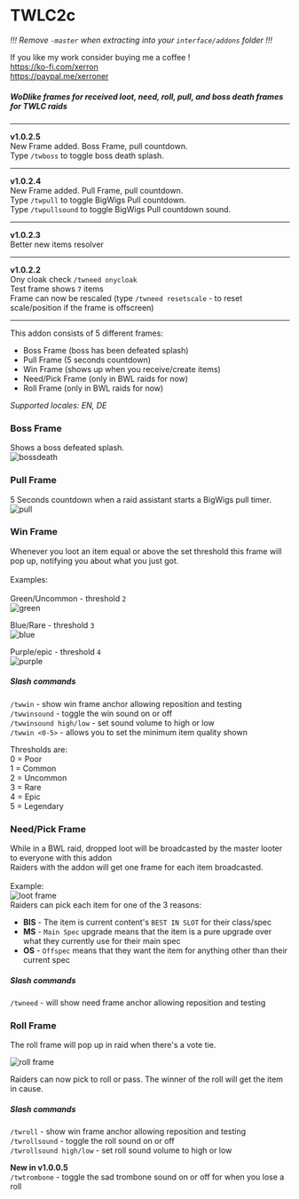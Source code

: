 # TWLC2c
_!!! Remove `-master` when extracting into your `interface/addons` folder !!!_ <br>

If you like my work consider buying me a coffee !<br> 
https://ko-fi.com/xerron <br>
https://paypal.me/xerroner <br>

##### WoDlike frames for received loot, need, roll, pull, and boss death frames for TWLC raids<Br>

<hr/>

**v1.0.2.5**<br>
New Frame added. Boss Frame, pull countdown.<br>
Type `/twboss` to toggle boss death splash.<br>  
<hr/>


**v1.0.2.4**<br>
New Frame added. Pull Frame, pull countdown.<br>
Type `/twpull` to toggle BigWigs Pull countdown.<br> 
Type `/twpullsound` to toggle BigWigs Pull countdown sound.<br> 
<hr/>


**v1.0.2.3**<br>
Better new items resolver
<hr/>

**v1.0.2.2**<br>
Ony cloak check `/twneed onycloak`<br>
Test frame shows `7` items<br>
Frame can now be rescaled (type `/twneed resetscale` - to reset scale/position if the frame is offscreen)<br>
<hr/>


This addon consists of 5 different frames:<BR>
* Boss Frame (boss has been defeated splash)
* Pull Frame (5 seconds countdown)
* Win Frame (shows up when you receive/create items)
* Need/Pick Frame (only in BWL raids for now)
* Roll Frame (only in BWL raids for now)


_Supported locales: EN, DE_

### Boss Frame

Shows a boss defeated splash.<br>
![bossdeath](https://imgur.com/hvG1nfl.png)

### Pull Frame

5 Seconds countdown when a raid assistant starts a BigWigs pull timer.<Br>
![pull](https://imgur.com/H24gQlO.png)

### Win Frame

Whenever you loot an item equal or above the set threshold this frame will pop up, notifying you about what you just got.<BR><BR>
Examples:<BR><BR>
Green/Uncommon - threshold `2`<BR>
![green](https://i.imgur.com/nU2MBAv.png)

Blue/Rare - threshold `3`<BR>
![blue](https://i.imgur.com/3lpn7nh.png)

Purple/epic - threshold `4`<BR>
![purple](https://i.imgur.com/G2mT0pC.png)


##### Slash commands

`/twwin` - show win frame anchor allowing reposition and testing<br>
`/twwinsound` - toggle the win sound on or off<br>
`/twwinsound high/low` - set sound volume to high or low<br>
`/twwin <0-5>` - allows you to set the minimum item quality shown<BR>

Thresholds are:<Br>
0 = Poor<br>
1 = Common<br>
2 = Uncommon<br>
3 = Rare<br>
4 = Epic<br>
5 = Legendary<br>

### Need/Pick Frame

While in a BWL raid, dropped loot will be broadcasted by the master looter to everyone with this addon<Br>
Raiders with the addon will get one frame for each item broadcasted.<Br><Br>
Example:<BR>
![loot frame](https://i.imgur.com/FS2NMC5.png)
<BR>
Raiders can pick each item for one of the 3 reasons:<Br>
* **BIS** - The item is current content's `BEST IN SLOT` for their class/spec<br>
* **MS** - `Main Spec` upgrade means that the item is a pure upgrade over what they currently use for their main spec<br>
* **OS** - `Offspec` means that they want the item for anything other than their current spec<Br>

##### Slash commands
`/twneed` - will show need frame anchor allowing reposition and testing<br>


### Roll Frame
The roll frame will pop up in raid when there's a vote tie.<br>

![roll frame](https://imgur.com/BWZ5RQB.png)

Raiders can now pick to roll or pass. The winner of the roll will get the item in cause.<Br>

##### Slash commands

`/twroll` - show win frame anchor allowing reposition and testing<br>
`/twrollsound` - toggle the roll sound on or off<br>
`/twrollsound high/low` - set roll sound volume to high or low<br>

**New in v1.0.0.5**<Br>
`/twtrombone` - toggle the sad trombone sound on or off for when you lose a roll<br>
